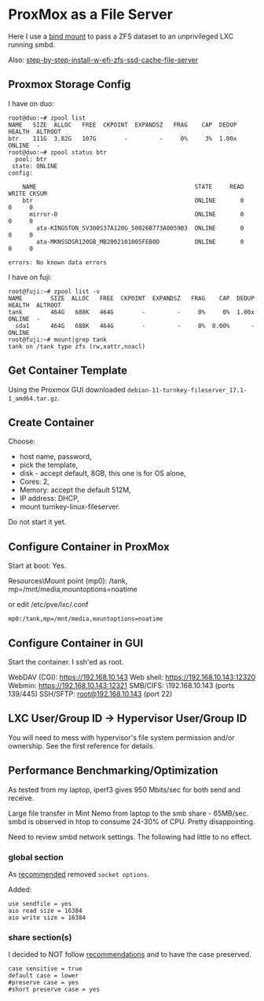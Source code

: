 # ProxMox as a File Server

Here I use a
[bind mount](https://www.itsembedded.com/sysadmin/proxmox_bind_unprivileged_lxc/)
to pass a ZFS dataset to an unprivileged LXC running smbd.

Also:
[step-by-step-install-w-efi-zfs-ssd-cache-file-server](https://forum.proxmox.com/threads/step-by-step-install-w-efi-zfs-ssd-cache-file-server.41619/)

## Proxmox Storage Config

I have on duo:

```
root@duo:~# zpool list
NAME   SIZE  ALLOC   FREE  CKPOINT  EXPANDSZ   FRAG    CAP  DEDUP    HEALTH  ALTROOT
btr    111G  3.82G   107G        -         -     0%     3%  1.00x    ONLINE  -
root@duo:~# zpool status btr
  pool: btr
 state: ONLINE
config:

	NAME                                             STATE     READ WRITE CKSUM
	btr                                              ONLINE       0     0     0
	  mirror-0                                       ONLINE       0     0     0
	    ata-KINGSTON_SV300S37A120G_50026B773A0059B3  ONLINE       0     0     0
	    ata-MKNSSDSR120GB_MB2002101005FEB0D          ONLINE       0     0     0

errors: No known data errors
```

I have on fuji:

```console
root@fuji:~# zpool list -v
NAME        SIZE  ALLOC   FREE  CKPOINT  EXPANDSZ   FRAG    CAP  DEDUP    HEALTH  ALTROOT
tank        464G   688K   464G        -         -     0%     0%  1.00x    ONLINE  -
  sda1      464G   688K   464G        -         -     0%  0.00%      -  ONLINE
root@fuji:~# mount|grep tank
tank on /tank type zfs (rw,xattr,noacl)
```

## Get Container Template

Using the Proxmox GUI downloaded
`debian-11-turnkey-fileserver_17.1-1_amd64.tar.gz`.

## Create Container

Choose:

* host name, password,
* pick the template,
* disk - accept default, 8GB, this one is for OS alone,
* Cores: 2,
* Memory: accept the default 512M,
* IP address: DHCP,
* mount turnkey-linux-fileserver.

Do not start it yet.

## Configure Container in ProxMox

Start at boot: Yes.

Resources\Mount point (mp0): /tank, mp=/mnt/media,mountoptions=noatime

or edit /etc/pve/lxc/<containerID>.conf

```
mp0:/tank,mp=/mnt/media,mountoptions=noatime
```


## Configure Container in GUI

Start the container. I ssh'ed as root.

WebDAV (CGI):    https://192.168.10.143
Web shell:       https://192.168.10.143:12320
Webmin:          https://192.168.10.143:12321
SMB/CIFS:        \\192.168.10.143 (ports 139/445)
SSH/SFTP:        root@192.168.10.143 (port 22)

## LXC User/Group ID -> Hypervisor User/Group ID

You will need to mess with hypervisor's file system permission and/or ownership.
See the first reference for details.

## Performance Benchmarking/Optimization

As tested from my laptop, iperf3 gives 950 Mbits/sec for both send and receive.

Large file transfer in Mint Nemo from laptop to the smb share - 65MB/sec.
smbd is observed in htop to consume 24-30% of CPU.
Pretty disappointing.

Need to review smbd network settings.  The following had little to no effect.

### global section

As [recommended](https://wiki.samba.org/index.php/Performance_Tuning) removed
`socket options`.

Added:
```
use sendfile = yes
aio read size = 16384
aio write size = 16384
```

### share section(s)

I decided to NOT follow
[recommendations](https://access.redhat.com/documentation/en-us/red_hat_enterprise_linux/8/html/monitoring_and_managing_system_status_and_performance/assembly_tuning-the-performance-of-a-samba-server_monitoring-and-managing-system-status-and-performance#proc_tuning-shares-with-directories-that-contain-a-large-number-of-files_assembly_tuning-the-performance-of-a-samba-server)
and to have the case preserved.
```
case sensitive = true
default case = lower
#preserve case = yes
#short preserve case = yes
```
